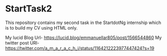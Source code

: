 # StartTask2
This repository contains my second task in the StartdotNg internship which is to build my CV using HTML only.

My lucid Blog Url- https://lucid.blog/emmanuellar805/post/1566544860
My twitter post URl-https://twitter.com/a_m_a_r_a_c_h_i/status/1164212223977447424?s=19

